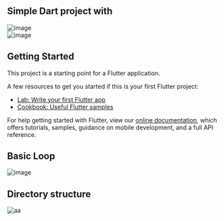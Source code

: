 
## Simple Dart project with
![image](https://user-images.githubusercontent.com/74412438/143413668-7f1cc14c-8303-4ec7-b14c-fc8be13cdb28.png)  
![image](https://user-images.githubusercontent.com/74412438/143413969-c5645b93-5192-4f69-a831-a6a12056c416.png)


## Getting Started

This project is a starting point for a Flutter application.

A few resources to get you started if this is your first Flutter project:

- [Lab: Write your first Flutter app](https://flutter.dev/docs/get-started/codelab)
- [Cookbook: Useful Flutter samples](https://flutter.dev/docs/cookbook)

For help getting started with Flutter, view our
[online documentation](https://flutter.dev/docs), which offers tutorials,
samples, guidance on mobile development, and a full API reference.

## Basic Loop
![image](https://user-images.githubusercontent.com/74412438/143818769-121123db-e3be-4768-b709-49b148fd64fb.png)

## Directory structure
![aa](https://user-images.githubusercontent.com/74412438/143819428-66b9788c-64d2-435e-bc93-19a0ad167661.png)





